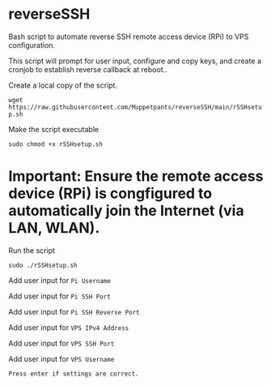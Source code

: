 # reverseSSH
Bash script to automate reverse SSH remote access device (RPi) to VPS configuration.

This script will prompt for user input, configure and copy keys, and create a cronjob to establish reverse callback at reboot..

Create a local copy of the script.

```wget https://raw.githubusercontent.com/Muppetpants/reverseSSH/main/rSSHsetup.sh```

Make the script executable

```sudo chmod +x rSSHsetup.sh```

# Important: Ensure the remote access device (RPi) is congfigured to automatically join the Internet (via LAN, WLAN). 

Run the script

```sudo ./rSSHsetup.sh```

Add user input for ```Pi Username```

Add user input for ```Pi SSH Port```

Add user input for ```Pi SSH Reverse Port```

Add user input for ```VPS IPv4 Address```

Add user input for ```VPS SSH Port```

Add user input for ```VPS Username```

```Press enter if settings are correct. ```
